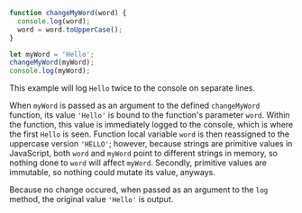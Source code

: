 ```js
function changeMyWord(word) {
  console.log(word);
  word = word.toUpperCase();
}

let myWord = 'Hello';
changeMyWord(myWord);
console.log(myWord);
```

This example will log `Hello` twice to the console on separate lines.

When `myWord` is passed as an argument to the defined `changeMyWord` function, its value `'Hello'` is bound to the function's parameter `word`. Within the function, this value is immediately logged to the console, which is where the first `Hello` is seen. Function local variable `word` is then reassigned to the uppercase version `'HELLO'`; however, because strings are primitive values in JavaScript, both `word` and `myWord` point to different strings in memory, so nothing done to `word` will affect `myWord`. Secondly, primitive values are immutable, so nothing could mutate its value, anyways.

Because no change occured, when passed as an argument to the `log` method, the original value `'Hello'` is output.